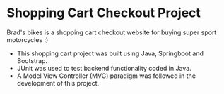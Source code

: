 # Shopping Cart Checkout Project
Brad's bikes is a shopping cart checkout website for buying super sport motorcycles :)

- This shopping cart project was built using Java, Springboot and Bootstrap.
- JUnit was used to test backend functionality coded in Java.
- A Model View Controller (MVC) paradigm was followed in the development of this project.

